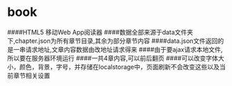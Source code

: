 # book
####HTML5 移动Web App阅读器
####数据全部来源于data文件夹下,chapter.json为所有章节目录,其余为部分章节内容
####data.json文件返回的是一串请求地址,文章内容数据由改地址请求得来
####由于要ajax请求本地文件,所以要在服务器环境运行
####一共4章内容,可以前后翻页
####可以改变字体大小，颜色，背景，字号，并存储在localstorage中，页面刷新不会改变这些以及当前章节相关设置